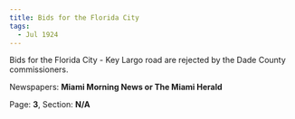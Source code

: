 ```yaml
---  
title: Bids for the Florida City  
tags:  
  - Jul 1924  
---  
```

  
Bids for the Florida City - Key Largo road are rejected by the Dade County commissioners.  
  
Newspapers: **Miami Morning News or The Miami Herald**  
  
Page: **3**, Section: **N/A** 
